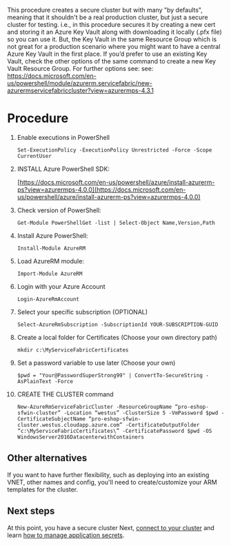 This procedure creates a secure cluster but with many "by defaults", meaning that it shouldn't be a real production cluster, but just a secure cluster for testing.
i.e., in this procedure secures it by creating a new cert and storing it an Azure Key Vault along with downloading it locally (.pfx file) so you can use it. But, the Key Vault in the same Resource Group which is not great for a production scenario where you might want to have a central Azure Key Vault in the first place. If you’d prefer to use an existing Key Vault, check the other options of the same command to create a new Key Vault Resource Group.
For further options see: 
see: https://docs.microsoft.com/en-us/powershell/module/azurerm.servicefabric/new-azurermservicefabriccluster?view=azurermps-4.3.1

# Procedure

1. Enable executions in PowerShell 

    `Set-ExecutionPolicy -ExecutionPolicy Unrestricted -Force -Scope CurrentUser`

2. INSTALL Azure PowerShell SDK:

    [https://docs.microsoft.com/en-us/powershell/azure/install-azurerm-ps?view=azurermps-4.0.0](https://docs.microsoft.com/en-us/powershell/azure/install-azurerm-ps?view=azurermps-4.0.0)

3. Check version of PowerShell:

    `Get-Module PowerShellGet -list | Select-Object Name,Version,Path`

4. Install Azure PowerShell:

    `Install-Module AzureRM`

5. Load AzureRM module:

    `Import-Module AzureRM`

6. Login with your Azure Account

    `Login-AzureRmAccount`

7. Select your specific subscription (OPTIONAL)

    `Select-AzureRmSubscription -SubscriptionId YOUR-SUBSCRIPTION-GUID`

8. Create a local folder for Certificates (Choose your own directory path)

    `mkdir c:\MyServiceFabricCertificates`

8. Set a password variable to use later (Choose your own)

    `$pwd = "Your@PasswordSuperStrong99" | ConvertTo-SecureString -AsPlainText -Force`

10. CREATE THE CLUSTER command

    `New-AzureRmServiceFabricCluster -ResourceGroupName “pro-eshop-sfwin-cluster” -Location “westus” -ClusterSize 5 -VmPassword $pwd -CertificateSubjectName “pro-eshop-sfwin-cluster.westus.cloudapp.azure.com” -CertificateOutputFolder “c:\MyServiceFabricCertificates\” -CertificatePassword $pwd -OS WindowsServer2016DatacenterwithContainers`  

## Other alternatives

If you want to have further flexibility, such as deploying into an existing VNET, other names and config, you'll need to create/customize your ARM templates for the cluster.

## Next steps
At this point, you have a secure cluster Next, [connect to your cluster](https://docs.microsoft.com/en-us/azure/service-fabric/service-fabric-connect-to-secure-cluster) and learn [how to manage application secrets](https://docs.microsoft.com/en-us/azure/service-fabric/service-fabric-application-secret-management).


